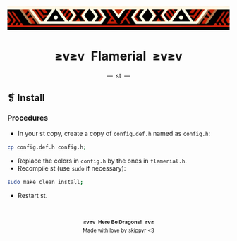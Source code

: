 <p align="center">
    <img alt="" src="../../assets/ornament.png" width="1020" />
</p>
<h1 align="center">≥v≥v&ensp;Flamerial&ensp;≥v≥v</h1>
<p align="center">—&ensp;st&ensp;—</p>

## ❡ Install
### Procedures
- In your st copy, create a copy of `config.def.h` named as `config.h`:

```zsh
cp config.def.h config.h;
```

- Replace the colors in `config.h` by the ones in `flamerial.h`.
- Recompile st (use `sudo` if necessary):

```zsh
sudo make clean install;
```

- Restart st.

&ensp;
<p align="center"><sup><strong>≥v≥v&ensp;Here Be Dragons!&ensp;≥v≥</strong><br/>Made with love by skippyr <3</sup></p>
